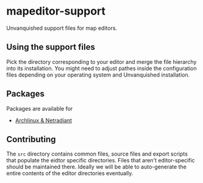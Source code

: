 mapeditor-support
=================

Unvanquished support files for map editors.

Using the support files
-----------------------

Pick the directory corresponding to your editor and merge the file hierarchy into its installation. You might need to adjust pathes inside the configuration files depending on your operating system and Unvanquished installation.

Packages
--------

Packages are available for

* [Archlinux & Netradiant](https://aur.archlinux.org/packages/netradiant-unvanquished/)

Contributing
------------

The `src` directory contains common files, source files and export scripts that populate the eidtor specific directories. Files that aren't editor-specific should be maintained there. Ideally we will be able to auto-generate the entire contents of the editor directories eventually.
